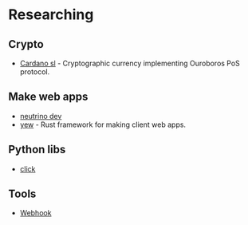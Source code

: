 # Researching
## Crypto
- [Cardano sl](https://github.com/input-output-hk/cardano-sl/) - Cryptographic currency implementing Ouroboros PoS protocol. 

## Make web apps
- [neutrino dev](https://github.com/mozilla-neutrino/neutrino-dev)
- [yew](https://github.com/DenisKolodin/yew) - Rust framework for making client web apps.

## Python libs
- [click](http://click.pocoo.org/5/)

## Tools
- [Webhook](https://github.com/adnanh/webhook)